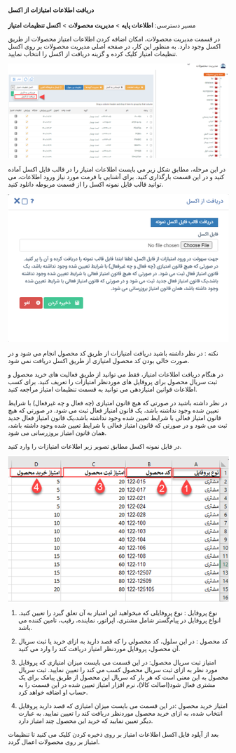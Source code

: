 #### دریافت اطلاعات امتیازات از اکسل


مسیر دسترسی: **اطلاعات پایه** >  **مدیریت محصولات** >  **اکسل تنظیمات امتیاز**


در قسمت مدیریت محصولات، امکان اضافه کردن اطلاعات امتیاز محصولات از طریق اکسل وجود دارد. به منظور این کار، در صفحه اصلی مدیریت محصولات بر روی اکسل تنظیمات امتیاز کلیک کرده و گزینه دریافت از اکسل را انتخاب نمایید.


![](safhe-mahsolat.png)


در این مرحله، مطابق شکل زیر می بایست اطلاعات امتیاز را در قالب فایل اکسل آماده کنید و در این قسمت بارگذاری کنید. برای آشنایی با فرمت مورد نیاز ورود اطلاعات، می توانید قالب فایل نمونه اکسل  را از قسمت مربوطه دانلود کنید.


![](safhe-upload.png)


نکته : در نظر داشته باشید دریافت امتیازات از طریق کد محصول انجام می شود و در صورت خالی بودن کد محصول امتیازی از طریق اکسل دریافت نمی شود.


در هنگام دریافت اطلاعات امتیاز، فقط می توانید از طریق فعالیت های خرید محصول و ثبت سریال محصول برای پروفایل های موردنظر امتیازات را تعریف کنید. برای کسب اطلاعات قوانین امتیازدهی می توانید به قسمت تنظیمات امتیاز مراجعه کنید.

در نظر داشته باشید در صورتی که هیچ قانون امتیازی (چه فعال و چه غیرفعال) با شرایط تعیین شده وجود نداشته باشد، یک قانون امتیاز فعال ثبت می شود. در صورتی که هیچ قانون امتیاز فعالی با شرایط تعیین شده وجود نداشته باشد،یک قانون امتیاز فعال جدید ثبت می شود و در صورتی که قانون امتیاز فعالی با شرایط تعیین شده وجود داشته باشد، همان قانون امتیاز بروزرسانی می شود.

در فایل نمونه اکسل مطابق تصویر زیر اطلاعات امتیازات را وارد کنید.


![](emtiaz-excel.png)


1.	نوع پروفایل : نوع پروفایلی که میخواهید این امتیاز به آن تعلق گیرد را تعیین کنید. انواع پروفایل در پیام‌گستر شامل مشتری، اپراتور، نماینده، رقیب، تامین کننده می باشد.

2.	کد محصول : در این سلول، کد محصولی را که قصد دارید به ازای خرید یا ثبت سریال آن محصول، پروفایل مورد‌نظر امتیاز دریافت کند را وارد می کنید.

3.	امتیاز ثبت سریال محصول: در این قسمت می بایست میزان امتیازی که پروفایل مورد نظر به ازای ثبت سریال محصول کسب می کند را تعیین نمایید. ثبت سریال محصول به این معنی است که هر بار که سریال این محصول از طریق پیامک برای یک مشتری فعال شود(اصالت کالا)، نرم افزار امتیاز تعیین شده در این قسمت را به حساب او اضافه خواهد کرد.

4.	امتیاز خرید محصول :در این قسمت می بایست میزان امتیازی که قصد دارید پروفایل انتخاب شده، به ازای خرید محصول موردنظر دریافت کند را تعیین نمایید. به عبارت دیگر تعیین نمایید که خرید این محصول چند امتیاز دارد.

بعد از آپلود فایل اکسل اطلاعات امتیاز بر روی ذخیره کردن کلیک می کنید تا تنظیمات امتیاز بر روی محصولات اعمال گردد.
